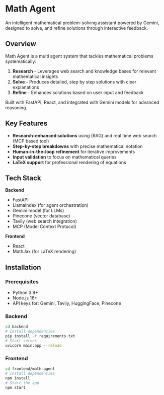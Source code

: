 # Math Agent

An intelligent mathematical problem-solving assistant powered by Gemini, designed to solve, and refine solutions through interactive feedback.

## Overview
Math Agent is a multi agent system that tackles mathematical problems systematically:

1. **Research** - Leverages web search and knowledge bases for relevant mathematical insights
2. **Solve** - Produces detailed, step by step solutions with clear explanations
3. **Refine** - Enhances solutions based on user input and feedback

Built with FastAPI, React, and integrated with Gemini models for advanced reasoning.

## Key Features

- **Research-enhanced solutions** using (RAG) and real time web search (MCP based tool)
- **Step-by-step breakdowns** with precise mathematical notation
- **Human-in-the-loop refinement** for iterative improvements
- **Input validation** to focus on mathematical queries
- **LaTeX support** for professional rendering of equations

## Tech Stack

**Backend**
- FastAPI
- LlamaIndex (for agent orchestration)
- Gemini model (for LLMs)
- Pinecone (vector database)
- Tavily (web search integration)
- MCP (Model Context Protocol)

**Frontend**
- React
- MathJax (for LaTeX rendering)

## Installation

### Prerequisites

- Python 3.9+
- Node.js 16+
- API keys for: Gemini, Tavily, HuggingFace, Pinecone

### Backend

```bash
cd backend
# Install dependencies
pip install -r requirements.txt
# Start server
uvicorn main:app --reload
```

### Frontend

```bash
cd frontend/math-agent
# Install dependencies
npm install
# Start the app
npm start
```
